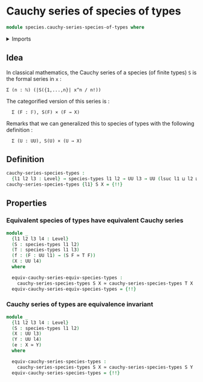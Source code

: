 # Cauchy series of species of types

```agda
module species.cauchy-series-species-of-types where
```

<details><summary>Imports</summary>

```agda
open import foundation.cartesian-product-types
open import foundation.dependent-pair-types
open import foundation.equivalences
open import foundation.functoriality-cartesian-product-types
open import foundation.functoriality-dependent-pair-types
open import foundation.functoriality-function-types
open import foundation.postcomposition-functions
open import foundation.universe-levels

open import species.species-of-types
```

</details>

## Idea

In classical mathematics, the Cauchy series of a species (of finite types) `S`
is the formal series in `x` :

```text
Σ (n : ℕ) (|S({1,...,n}| x^n / n!))
```

The categorified version of this series is :

```text
  Σ (F : 𝔽), S(F) × (F → X)
```

Remarks that we can generalized this to species of types with the following
definition :

```text
  Σ (U : UU), S(U) × (U → X)
```

## Definition

```agda
cauchy-series-species-types :
  {l1 l2 l3 : Level} → species-types l1 l2 → UU l3 → UU (lsuc l1 ⊔ l2 ⊔ l3)
cauchy-series-species-types {l1} S X = {!!}
```

## Properties

### Equivalent species of types have equivalent Cauchy series

```agda
module _
  {l1 l2 l3 l4 : Level}
  (S : species-types l1 l2)
  (T : species-types l1 l3)
  (f : (F : UU l1) → (S F ≃ T F))
  (X : UU l4)
  where

  equiv-cauchy-series-equiv-species-types :
    cauchy-series-species-types S X ≃ cauchy-series-species-types T X
  equiv-cauchy-series-equiv-species-types = {!!}
```

### Cauchy series of types are equivalence invariant

```agda
module _
  {l1 l2 l3 l4 : Level}
  (S : species-types l1 l2)
  (X : UU l3)
  (Y : UU l4)
  (e : X ≃ Y)
  where

  equiv-cauchy-series-species-types :
    cauchy-series-species-types S X ≃ cauchy-series-species-types S Y
  equiv-cauchy-series-species-types = {!!}
```
